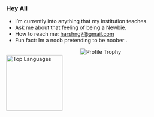 ### Hey All 
- I’m currently into anything that my institution teaches. 
- Ask me about that feeling of being a Newbie.
- How to reach me: harshng7@gmail.com
- Fun fact: Im a noob pretending to be noober .

<div align="center">
  <img alt="Profile Trophy" src="https://github-profile-trophy.vercel.app/?username=FixtionaL&column=8&theme=onedark&no-frame=true">
</div>
<div align="left">
  <img alt="Top Languages" src="https://github-readme-stats.vercel.app/api/top-langs/?username=FixtionaL&langs_count=10&layout=compact&theme=onedark&bg_color=282c34&hide_border=true&disable_animations=true" height="150">
</div>
